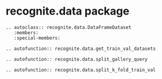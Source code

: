 # recognite.data package

```{eval-rst}
.. autoclass:: recognite.data.DataFrameDataset
   :members:
   :special-members:

.. autofunction:: recognite.data.get_train_val_datasets

.. autofunction:: recognite.data.split_gallery_query

.. autofunction:: recognite.data.split_k_fold_train_val
```

